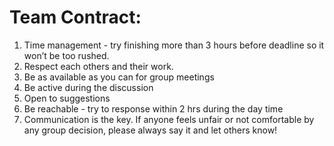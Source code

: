 # Team Contract:

1. Time management - try finishing more than 3 hours before deadline so it won’t be too rushed.
2. Respect each others and their work.
3. Be as available as you can for group meetings
4. Be active during the discussion
5. Open to suggestions
6. Be reachable - try to response within 2 hrs during the day time
7. Communication is the key. If anyone feels unfair or not comfortable by any group decision, please always say it and let others know!
